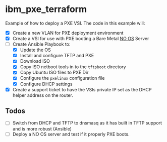 # ibm_pxe_terraform
Example of how to deploy a PXE VSI. The code in this example will:

 - [x] Create a new VLAN for PXE deployment environment
 - [x] Create a VSI for use with PXE booting a Bare Metal [NO OS](https://cloud.ibm.com/docs/bare-metal?topic=bare-metal-bm-no-os) Server
 - [ ] Create Ansible Playbook to:
    - [x] Update the OS
    - [x] Install and configure TFTP and PXE
    - [x] Download ISO
    - [x] Copy ISO netboot tools in to the `tftpboot` directory
    - [x] Copy Ubuntu ISO files to PXE Dir
    - [x] Configure the `pxelinux` configuration file
    - [x] Configure DHCP settings 
 - [x] Create a support ticket to have the VSIs private IP set as the DHCP helper address on the router. 

## Todos
 - [ ] Switch from DHCP and TFTP to dnsmasq as it has built in TFTP support and is more robust (Ansible)
 - [ ] Deploy a NO OS server and test if it properly PXE boots.
